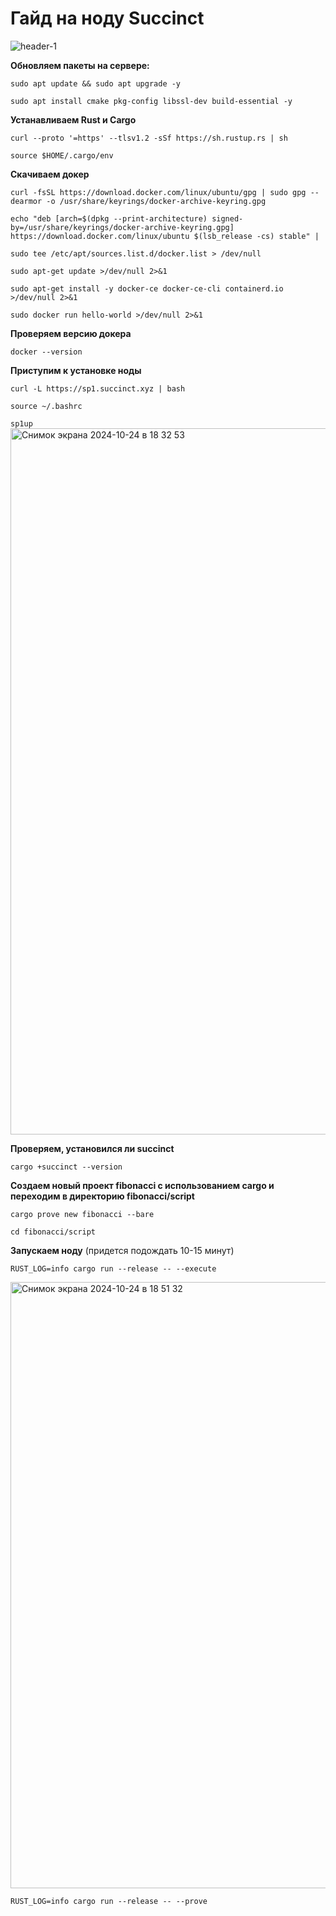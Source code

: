 # Гайд на ноду Succinct

![header-1](https://github.com/user-attachments/assets/c05850d5-2fd3-4b11-9fc9-8f7ce35dbb2b)


**Обновляем пакеты на сервере:**

``sudo apt update && sudo apt upgrade -y``

```sudo apt install cmake pkg-config libssl-dev build-essential -y```

**Устанавливаем Rust и Cargo**

```curl --proto '=https' --tlsv1.2 -sSf https://sh.rustup.rs | sh```

```source $HOME/.cargo/env```

**Скачиваем докер**

```curl -fsSL https://download.docker.com/linux/ubuntu/gpg | sudo gpg --dearmor -o /usr/share/keyrings/docker-archive-keyring.gpg```

```echo "deb [arch=$(dpkg --print-architecture) signed-by=/usr/share/keyrings/docker-archive-keyring.gpg] https://download.docker.com/linux/ubuntu $(lsb_release -cs) stable" | ```

```sudo tee /etc/apt/sources.list.d/docker.list > /dev/null```

```sudo apt-get update >/dev/null 2>&1```

```sudo apt-get install -y docker-ce docker-ce-cli containerd.io >/dev/null 2>&1```

```sudo docker run hello-world >/dev/null 2>&1```


**Проверяем версию докера**

```docker --version```

**Приступим к установке ноды**

```curl -L https://sp1.succinct.xyz | bash```

```source ~/.bashrc```

```sp1up```
<img width="1130" alt="Снимок экрана 2024-10-24 в 18 32 53" src="https://github.com/user-attachments/assets/e00dbf16-0611-4770-8c63-ab6a74529c76">


**Проверяем, установился ли succinct**

```cargo +succinct --version```

**Создаем новый проект fibonacci с использованием cargo и переходим в директорию fibonacci/script**

```cargo prove new fibonacci --bare```

```cd fibonacci/script```

**Запускаем ноду** (придется подождать 10-15 минут)

```RUST_LOG=info cargo run --release -- --execute```

<img width="970" alt="Снимок экрана 2024-10-24 в 18 51 32" src="https://github.com/user-attachments/assets/c6a36e64-5993-4b91-a07a-2426f9a54f51">


```RUST_LOG=info cargo run --release -- --prove```
